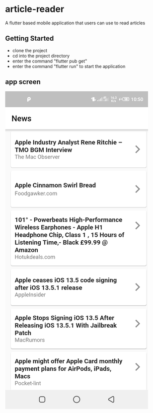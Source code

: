 # article-reader

A flutter based mobile application that users can use to read articles

## Getting Started
- clone the project
- cd into the project directory
- enter the command "flutter pub get"
- enter the command "flutter run" to start the application

## app screen
<img src="./images/articles-list.png">

